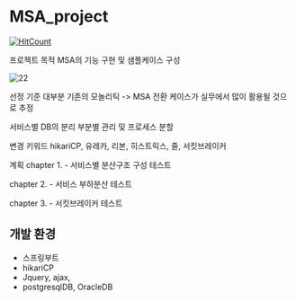 # MSA_project

[![HitCount](https://img.shields.io/badge/lisence-MIT-green.svg)](https://github.com/ldk-hub/MSA_project/blob/master/LICENSE)

프로젝트 목적 MSA의 기능 구현 및 샘플케이스 구성

![22](https://user-images.githubusercontent.com/12209348/75217751-47116c80-57db-11ea-9b8d-69af722f8dbf.PNG)

선정 기준 
 대부분 기존의 모놀리틱 -> MSA 전환 케이스가 실무에서 많이 활용될 것으로 추정

서비스별 DB의 분리 부분별 관리 및 프로세스 분할 


변경 키워드
hikariCP, 유레카, 리본, 히스트릭스, 줄, 서킷브레이커




계획
chapter 1. - 서비스별 분산구조 구성 테스트 

chapter 2. - 서비스 부하분산 테스트

chapter 3. - 서킷브레이커 테스트

## 개발 환경
 - 스프링부트
 - hikariCP
 - Jquery, ajax, 
 - postgresqlDB, OracleDB
